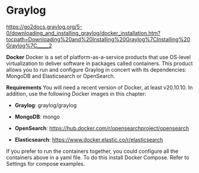 # Graylog
https://go2docs.graylog.org/5-0/downloading_and_installing_graylog/docker_installation.htm?tocpath=Downloading%20and%20Installing%20Graylog%7CInstalling%20Graylog%7C_____2

**Docker**
Docker is a set of platform-as-a-service products that use OS-level virtualization to deliver software in packages called containers. This product allows you to run and configure Graylog in concert with its dependencies: MongoDB and Elasticsearch or OpenSearch.

**Requirements**
You will need a recent version of Docker, at least v20.10.10. In addition, use the following Docker images in this chapter:

- **Graylog**: graylog/graylog

- **MongoDB**: mongo

- **OpenSearch**: https://hub.docker.com/r/opensearchproject/opensearch

- **Elasticsearch**: https://www.docker.elastic.co/r/elasticsearch


If you prefer to run the containers together, you could configure all the containers above in a yaml file. To do this install Docker Compose. Refer to Settings for compose examples.
